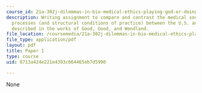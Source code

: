 ```yaml
---
course_id: 21a-302j-dilemmas-in-bio-medical-ethics-playing-god-or-doing-good-fall-2013
description: Writing assignment to compare and contrast the medical socialization
  processes (and structural conditions of practice) between the U.S. and Malawi, as
  described in the works of Good, Good, and Wendland.
file_location: /coursemedia/21a-302j-dilemmas-in-bio-medical-ethics-playing-god-or-doing-good-fall-2013/8713a424e221e4393c664465eb7d5990_MIT21A_302JF13_Paper_1.pdf
file_type: application/pdf
layout: pdf
title: Paper 1
type: course
uid: 8713a424e221e4393c664465eb7d5990

---
```

None